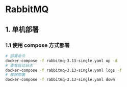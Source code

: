 # RabbitMQ

## 1. 单机部署

### 1.1 使用 compose 方式部署

```bash
# 部署命令
docker-compose -f rabbitmq-3.13-single.yaml up -d
# 查看启动日志
docker-compose -f rabbitmq-3.13-single.yaml logs -f
# 移除部署
docker-compose -f rabbitmq-3.13-single.yaml down
```
